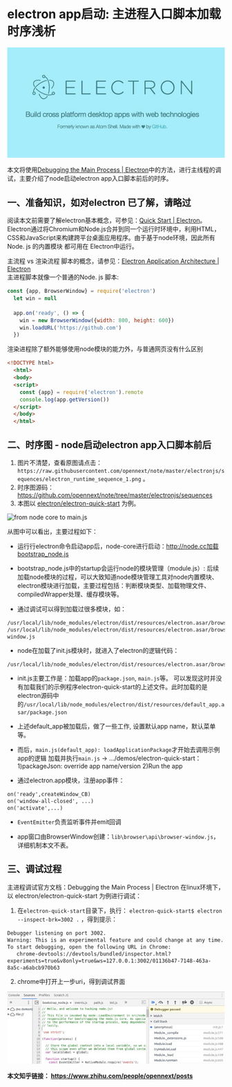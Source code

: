 # electron app启动: 主进程入口脚本加载时序浅析

![electron](resources/0.jpg)

本文将使用[Debugging the Main Process | Electron](https://electronjs.org/docs/tutorial/debugging-main-process)中的方法，进行主线程的调试，主要介绍了node启动electron app入口脚本前后的时序。 

## 一、准备知识，如对electron 已了解，请略过

阅读本文前需要了解electron基本概念，可参见：[Quick Start | Electron](https://electronjs.org/docs/tutorial/quick-start)。Electron通过将Chromium和Node.js合并到同一个运行时环境中，利用HTML，CSS和JavaScript来构建跨平台桌面应用程序。由于基于node环境，因此所有 Node. js 的内置模块 都可用在 Electron中运行。   

主流程 vs 渲染流程 脚本的概念，请参见：[Electron Application Architecture | Electron](https://electronjs.org/docs/tutorial/application-architecture#main-and-renderer-processes)  
主进程脚本就像一个普通的Node. js 脚本:
```javascript
const {app, BrowserWindow} = require('electron')
  let win = null
  
  app.on('ready', () => {
    win = new BrowserWindow({width: 800, height: 600})
    win.loadURL('https://github.com')
  })
```
渲染进程除了额外能够使用node模块的能力外，与普通网页没有什么区别
```html
<!DOCTYPE html>
  <html>
  <body>
  <script>
    const {app} = require('electron').remote
    console.log(app.getVersion())
  </script>
  </body>
  </html>
```
## 二、时序图 - node启动electron app入口脚本前后

1) 图片不清楚，查看原图请点击：`https://raw.githubusercontent.com/opennext/note/master/electronjs/sequences/electron_runtime_sequence_1.png` 。  
2) 时序图源码：https://github.com/opennext/note/tree/master/electronjs/sequences 
3) 本图以 [electron/electron-quick-start](https://github.com/electron/electron-quick-start) 为例。

![from node core to main.js](https://raw.githubusercontent.com/opennext/note/master/electronjs/sequences/electron_runtime_sequence_1.png)

从图中可以看出，主要过程如下：

- 运行行electron命令启动app后，node-core进行启动：http://node.cc加载bootstrap_node.js 

- bootstrap_node.js中的startup会运行node的模块管理（module.js）: 后续加载node模块的过程，可以大致知道node模块管理工具对node内置模块、electron模块进行加载，主要过程包括：判断模块类型、加载物理文件、compiledWrapper处理、缓存模块等。

- 通过调试可以得到加载过很多模块，如：
```
/usr/local/lib/node_modules/electron/dist/resources/electron.asar/browser/api/app.js
/usr/local/lib/node_modules/electron/dist/resources/electron.asar/browser/api/browser-window.js
```
- node在加载了init.js模块时，就进入了electron的逻辑代码：
```
/usr/local/lib/node_modules/electron/dist/resources/electron.asar/browser/init.js
```

- init.js主要工作是：加载app的`package.json`, `main.js`等。 可以发现这时并没有加载我们的示例程序electron-quick-start的上述文件。此时加载的是electron源码中的`/usr/local/lib/node_modules/electron/dist/resources/default_app.asar/package.json`

- 上述default_app被加载后，做了一些工作, 设置默认app name，默认菜单等。

- 而后，`main.js(default_app): loadApplicationPackage`才开始去调用示例app的逻辑
加载并执行`main.js` -> .../demos/electron-quick-start：
1)packageJson: override app name/version
2)Run the app

- 通过electron.app模块，注册app事件：
```
on('ready',createWindow_CB)
on('window-all-closed', ...)
on('activate',...)
```

- `EventEmitter`负责监听事件并emit回调

- app窗口由BrowserWindow创建：`lib\browser\api\browser-window.js`，详细机制本文不表。

## 三、调试过程

主进程调试官方文档：Debugging the Main Process | Electron 
在linux环境下，以 electron/electron-quick-start 为例进行调试：

1. 在`electron-quick-start`目录下，执行： `electron-quick-start$ electron --inspect-brk=3002 .` ，得到提示：
```
Debugger listening on port 3002.
Warning: This is an experimental feature and could change at any time.
To start debugging, open the following URL in Chrome:
   chrome-devtools://devtools/bundled/inspector.html?experiments=true&v8only=true&ws=127.0.0.1:3002/01136b47-7148-463a-8a5c-a6abcb970b63
```
2. chrome中打开上一步uri，得到调试界面

![electron app 主进程调试界面](resources/1.jpg)


**本文知乎链接： https://www.zhihu.com/people/opennext/posts**